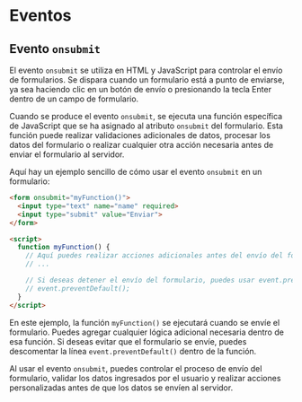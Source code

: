 # Eventos 

## Evento `onsubmit`

El evento `onsubmit` se utiliza en HTML y JavaScript para controlar el envío de formularios. Se dispara cuando un formulario está a punto de enviarse, ya sea haciendo clic en un botón de envío o presionando la tecla Enter dentro de un campo de formulario.

Cuando se produce el evento `onsubmit`, se ejecuta una función específica de JavaScript que se ha asignado al atributo `onsubmit` del formulario. Esta función puede realizar validaciones adicionales de datos, procesar los datos del formulario o realizar cualquier otra acción necesaria antes de enviar el formulario al servidor.

Aquí hay un ejemplo sencillo de cómo usar el evento `onsubmit` en un formulario:

```html
<form onsubmit="myFunction()">
  <input type="text" name="name" required>
  <input type="submit" value="Enviar">
</form>

<script>
  function myFunction() {
    // Aquí puedes realizar acciones adicionales antes del envío del formulario
    // ...

    // Si deseas detener el envío del formulario, puedes usar event.preventDefault()
    // event.preventDefault();
  }
</script>
```

En este ejemplo, la función `myFunction()` se ejecutará cuando se envíe el formulario. Puedes agregar cualquier lógica adicional necesaria dentro de esa función. Si deseas evitar que el formulario se envíe, puedes descomentar la línea `event.preventDefault()` dentro de la función.

Al usar el evento `onsubmit`, puedes controlar el proceso de envío del formulario, validar los datos ingresados por el usuario y realizar acciones personalizadas antes de que los datos se envíen al servidor.